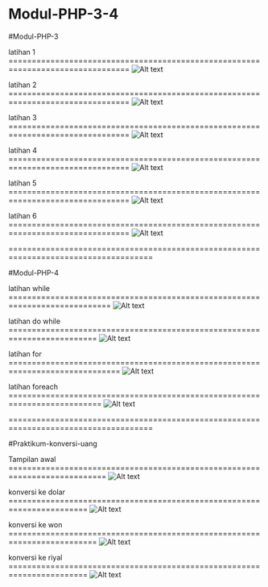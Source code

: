 # Modul-PHP-3-4
#Modul-PHP-3

latihan 1 ================================================================================
![Alt text](https://github.com/29rpl4aulfeb/Modul-PHP-3-4/blob/main/Modul%203/screenshot/ss%20latihan%201.png)

latihan 2 ================================================================================
![Alt text](https://github.com/29rpl4aulfeb/Modul-PHP-3-4/blob/main/Modul%203/screenshot/ss%20latihan%202.png)

latihan 3 ================================================================================
![Alt text](https://github.com/29rpl4aulfeb/Modul-PHP-3-4/blob/main/Modul%203/screenshot/ss%20latihan%203.png)

latihan 4 ================================================================================
![Alt text](https://github.com/29rpl4aulfeb/Modul-PHP-3-4/blob/main/Modul%203/screenshot/ss%20latihan%204.png)

latihan 5 ================================================================================
![Alt text](https://github.com/29rpl4aulfeb/Modul-PHP-3-4/blob/main/Modul%203/screenshot/ss%20latihan%205.png)

latihan 6 ================================================================================
![Alt text](https://github.com/29rpl4aulfeb/Modul-PHP-3-4/blob/main/Modul%203/screenshot/ss%20latihan%206.png)

=====================================================================================

#Modul-PHP-4

latihan while ============================================================================
![Alt text](https://github.com/29rpl4aulfeb/Modul-PHP-3-4/blob/main/Modul%204/screenshot/ss%20perulangan_while.png)

latihan do while =========================================================================
![Alt text](https://github.com/29rpl4aulfeb/Modul-PHP-3-4/blob/main/Modul%204/screenshot/ss%20perulangan_do_while.png)

latihan for ==============================================================================
![Alt text](https://github.com/29rpl4aulfeb/Modul-PHP-3-4/blob/main/Modul%204/screenshot/ss%20perulangan_for.png)

latihan foreach ==========================================================================
![Alt text](https://github.com/29rpl4aulfeb/Modul-PHP-3-4/blob/main/Modul%204/screenshot/ss%20perulangan_foreach.png)


=====================================================================================

#Praktikum-konversi-uang

Tampilan awal ===========================================================================
![Alt text](https://github.com/29rpl4aulfeb/Modul-PHP-3-4/blob/main/praktikum%20konversi/screenshot/ss%20konversi.png)

konversi ke dolar =======================================================================
![Alt text](https://github.com/29rpl4aulfeb/Modul-PHP-3-4/blob/main/praktikum%20konversi/screenshot/ss%20konversi%20dolar.png)

konversi ke won =========================================================================
![Alt text](https://github.com/29rpl4aulfeb/Modul-PHP-3-4/blob/main/praktikum%20konversi/screenshot/ss%20konversi%20won.png)

konversi ke riyal =======================================================================
![Alt text](https://github.com/29rpl4aulfeb/Modul-PHP-3-4/blob/main/praktikum%20konversi/screenshot/ss%20konversi%20riyal.png)
